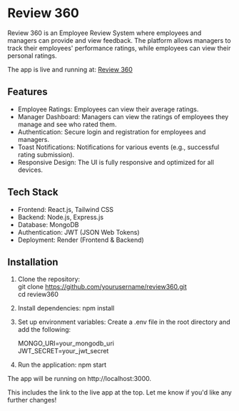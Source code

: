# Review 360

Review 360 is an Employee Review System where employees and managers can provide and view feedback. The platform allows managers to track their employees' performance ratings, while employees can view their personal ratings.

The app is live and running at: [Review 360](https://review360-frontend.onrender.com)

## Features

- Employee Ratings: Employees can view their average ratings.
- Manager Dashboard: Managers can view the ratings of employees they manage and see who rated them.
- Authentication: Secure login and registration for employees and managers.
- Toast Notifications: Notifications for various events (e.g., successful rating submission).
- Responsive Design: The UI is fully responsive and optimized for all devices.

## Tech Stack

- Frontend: React.js, Tailwind CSS
- Backend: Node.js, Express.js
- Database: MongoDB
- Authentication: JWT (JSON Web Tokens)
- Deployment: Render (Frontend & Backend)

## Installation

1. Clone the repository:  
   git clone https://github.com/yourusername/review360.git  
   cd review360
   
2. Install dependencies:
   npm install

3. Set up environment variables:
   Create a .env file in the root directory and add the following:

    MONGO_URI=your_mongodb_uri  
    JWT_SECRET=your_jwt_secret
  
4. Run the application:
   npm start

   
The app will be running on http://localhost:3000.


This includes the link to the live app at the top. Let me know if you'd like any further changes!
